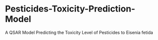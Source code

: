 # Pesticides-Toxicity-Prediction-Model
A QSAR Model Predicting the Toxicity Level of Pesticides to Eisenia fetida
